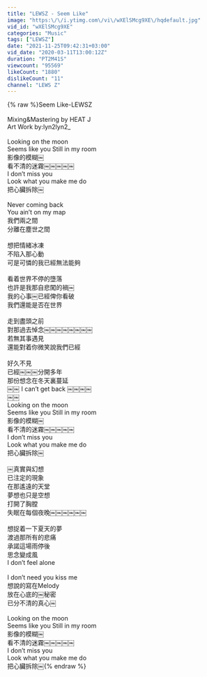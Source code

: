 ```yaml
---
title: "LEWSZ - Seem Like"
image: "https:\/\/i.ytimg.com\/vi\/wXElSMcg9XE\/hqdefault.jpg"
vid_id: "wXElSMcg9XE"
categories: "Music"
tags: ["LEWSZ"]
date: "2021-11-25T09:42:31+03:00"
vid_date: "2020-03-11T13:00:12Z"
duration: "PT2M41S"
viewcount: "95569"
likeCount: "1880"
dislikeCount: "11"
channel: "LEWS Z"
---
```

{% raw %}Seem Like-LEWSZ<br /><br />Mixing&amp;Mastering by HEAT J<br />Art Work by:lyn2lyn2_<br /><br />Looking on the moon<br />Seems like you Still in my room<br />影像的模糊￼<br />看不清的迷霧￼￼￼￼￼<br />I don’t miss you<br />Look what you make me do<br />把心臟拆除￼<br /><br />Never coming back<br />You ain’t on my map<br />我們兩之間<br />分離在塵世之間<br /><br />想把情緒冰凍<br />不陷入那心動<br />可是可憐的我已經無法能夠<br /><br />看着世界不停的墮落<br />也許是我那自悲闖的禍￼<br />我的心事￼已經俾你看破<br />我們還能是否在世界<br /><br />走到盡頭之前<br />對那過去悼念￼￼￼￼￼￼￼￼<br />若無其事遇見<br />還能對着你微笑說我們已經<br /><br />好久不見<br />已經￼￼￼分開多年<br />那份想念在冬天裏蔓延<br />￼￼ I can’t get back ￼￼￼￼<br />￼￼<br />Looking on the moon<br />Seems like you Still in my room<br />影像的模糊￼<br />看不清的迷霧￼￼￼￼￼<br />I don’t miss you<br />Look what you make me do<br />把心臟拆除￼<br /><br />￼真實與幻想<br />已注定的現象<br />在那遙遠的天堂<br />夢想也只是空想<br />打開了胸膛<br />失眠在每個夜晚￼￼￼￼￼￼<br /><br />想捉着一下夏天的夢<br />渡過那所有的悲痛<br />承諾這場雨停後<br />思念變成風<br />I don’t feel alone<br /><br />I don’t need you kiss me<br />想說的寫在Melody<br />放在心底的￼秘密<br />已分不清的真心￼<br /><br />Looking on the moon<br />Seems like you Still in my room<br />影像的模糊￼<br />看不清的迷霧￼￼￼￼￼<br />I don’t miss you<br />Look what you make me do<br />把心臟拆除￼{% endraw %}
